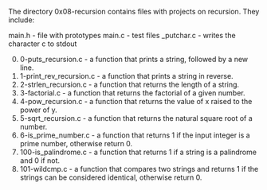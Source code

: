 The directory 0x08-recursion contains files with projects on recursion.
They include:

main.h - file with prototypes
main.c - test files
_putchar.c - writes the character c to stdout

0. 0-puts_recursion.c - a function that prints a string, followed by a new line.
1. 1-print_rev_recursion.c - a function that prints a string in reverse.
2. 2-strlen_recursion.c - a function that returns the length of a string.
3. 3-factorial.c - a function that returns the factorial of a given number.
4. 4-pow_recursion.c - a function that returns the value of x raised to the power of y.
5. 5-sqrt_recursion.c - a function that returns the natural square root of a number.
6. 6-is_prime_number.c - a function that returns 1 if the input integer is a prime number, otherwise return 0.
7. 100-is_palindrome.c - a function that returns 1 if a string is a palindrome and 0 if not.
8. 101-wildcmp.c - a function that compares two strings and returns 1 if the strings can be considered identical, otherwise return 0.

